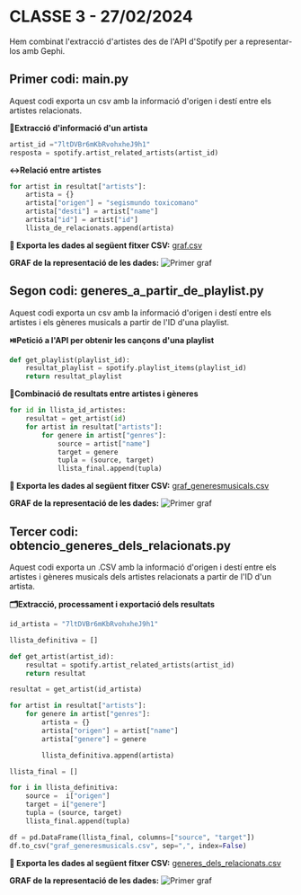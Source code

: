 # CLASSE 3 - 27/02/2024

Hem combinat l'extracció d'artistes des de l'API d'Spotify per a representar-los amb Gephi.

## Primer codi: main.py

Aquest codi exporta un csv amb la informació d'origen i destí entre els artistes relacionats.

**🎵Extracció d'informació d'un artista**

```python
artist_id ="7ltDVBr6mKbRvohxheJ9h1"
resposta = spotify.artist_related_artists(artist_id)
```
**↔️Relació entre artistes**
```python
for artist in resultat["artists"]:
    artista = {}
    artista["origen"] = "segismundo toxicomano"
    artista["desti"] = artist["name"]
    artista["id"] = artist["id"]
    llista_de_relacionats.append(artista)
```
**📄 Exporta les dades al següent fitxer CSV:** [graf.csv](https://github.com/carduspau/bigdataUAB/blob/main/Classe%203%20-%20Spotify%20+%20Gephi/graf.csv)

**GRAF de la representació de les dades:** 
![Primer graf](https://i.ibb.co/McKtZdm/Captura-de-pantalla-2024-06-05-163030.png)

## Segon codi: generes_a_partir_de_playlist.py
Aquest codi exporta un csv amb la informació d'origen i destí entre els artistes i els gèneres musicals a partir de l'ID d'una playlist.

**⏯️Petició a l'API per obtenir les cançons d'una playlist**
```python
def get_playlist(playlist_id):
    resultat_playlist = spotify.playlist_items(playlist_id)
    return resultat_playlist
```

**🎸Combinació de resultats entre artistes i gèneres**
```python
for id in llista_id_artistes:
    resultat = get_artist(id)
    for artist in resultat["artists"]:
        for genere in artist["genres"]:
            source = artist["name"]
            target = genere
            tupla = (source, target)
            llista_final.append(tupla)
```

**📄 Exporta les dades al següent fitxer CSV:** [graf_generesmusicals.csv](https://github.com/carduspau/bigdataUAB/blob/main/Classe%203%20-%20Spotify%20+%20Gephi/graf_generesmusicals.csv)

**GRAF de la representació de les dades:** 
![Primer graf](https://i.ibb.co/ZXsYLpC/Captura-de-pantalla-2024-06-05-163528.png)

## Tercer codi: obtencio_generes_dels_relacionats.py
Aquest codi exporta un .CSV amb la informació d'origen i destí entre els artistes i gèneres musicals dels artistes relacionats a partir de l'ID d'un artista.

**🗂️Extracció, processament i exportació dels resultats**
```python
id_artista = "7ltDVBr6mKbRvohxheJ9h1"

llista_definitiva = []

def get_artist(artist_id):
    resultat = spotify.artist_related_artists(artist_id)
    return resultat

resultat = get_artist(id_artista)

for artist in resultat["artists"]:
    for genere in artist["genres"]:
        artista = {}
        artista["origen"] = artist["name"]
        artista["genere"] = genere

        llista_definitiva.append(artista)

llista_final = []

for i in llista_definitiva:
    source =  i["origen"]
    target = i["genere"]
    tupla = (source, target)
    llista_final.append(tupla)

df = pd.DataFrame(llista_final, columns=["source", "target"])
df.to_csv("graf_generesmusicals.csv", sep=",", index=False)
```
**📄 Exporta les dades al següent fitxer CSV:** [generes_dels_relacionats.csv](https://github.com/carduspau/bigdataUAB/blob/main/Classe%203%20-%20Spotify%20%2B%20Gephi/generes_dels_relacionats.csv)


**GRAF de la representació de les dades:** 
![Primer graf](https://i.ibb.co/4J7SBxV/Captura-de-pantalla-2024-06-05-163724.png)
